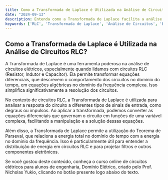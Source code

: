 ```yaml
---
title: Como a Transformada de Laplace é Utilizada na Análise de Circuitos RLC?
date: "2024-09-13"
description: Entenda como a Transformada de Laplace facilita a análise de circuitos RLC.
keywords: ['RLC', 'Transformada de Laplace', 'Análise de Circuitos', 'Engenharia Elétrica']
---
```


## Como a Transformada de Laplace é Utilizada na Análise de Circuitos RLC?

A Transformada de Laplace é uma ferramenta poderosa na análise de circuitos elétricos, especialmente quando lidamos com circuitos RLC (Resistor, Indutor e Capacitor). Ela permite transformar equações diferenciais, que descrevem o comportamento dos circuitos no domínio do tempo, em equações algébricas no domínio da frequência complexa. Isso simplifica significativamente a resolução dos circuitos.

No contexto de circuitos RLC, a Transformada de Laplace é utilizada para analisar a resposta do circuito a diferentes tipos de sinais de entrada, como degraus ou impulsos. Ao aplicar a transformada, podemos converter as equações diferenciais que governam o circuito em funções de uma variável complexa, facilitando a manipulação e a solução dessas equações.

Além disso, a Transformada de Laplace permite a utilização do Teorema de Parseval, que relaciona a energia total no domínio do tempo com a energia no domínio da frequência. Isso é particularmente útil para entender a distribuição de energia em circuitos RLC e para projetar filtros e outros componentes eletrônicos.

Se você gostou deste conteúdo, conheça o curso online de circuitos elétricos para alunos de engenharia, Domínio Elétrico, criado pelo Prof. Nicholas Yukio, clicando no botão presente logo abaixo do texto.